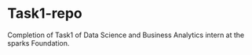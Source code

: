 # Task1-repo
Completion of Task1 of Data Science and Business Analytics intern at the sparks Foundation.
